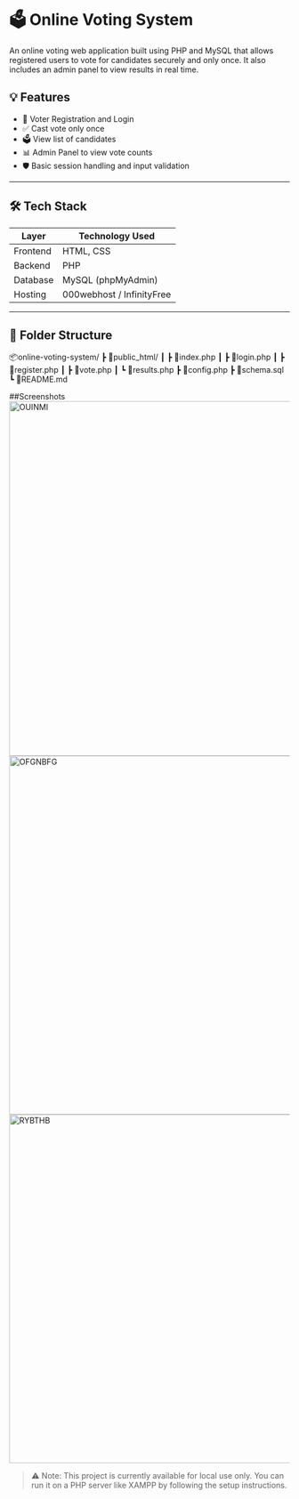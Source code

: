 # 🗳️ Online Voting System
An online voting web application built using PHP and MySQL that allows registered users to vote for candidates securely and only once. It also includes an admin panel to view results in real time.

## 💡 Features

- 🔐 Voter Registration and Login
- ✅ Cast vote only once
- 🗳️ View list of candidates
- 📊 Admin Panel to view vote counts
- 🛡️ Basic session handling and input validation

---

## 🛠️ Tech Stack

| Layer       | Technology Used        |
|-------------|------------------------|
| Frontend    | HTML, CSS              |
| Backend     | PHP                    |
| Database    | MySQL (phpMyAdmin)     |
| Hosting     | 000webhost / InfinityFree |

---

## 📁 Folder Structure 

📦online-voting-system/
 ┣ 📂public_html/
 ┃ ┣ 📄index.php
 ┃ ┣ 📄login.php
 ┃ ┣ 📄register.php
 ┃ ┣ 📄vote.php
 ┃ ┗ 📄results.php
 ┣ 📄config.php
 ┣ 📄schema.sql
 ┗ 📄README.md

##Screenshots
 <img width="1349" height="638" alt="OUINMI" src="https://github.com/user-attachments/assets/0721fbbf-ec6e-4d27-9e08-a9a7f29fecd8" />
<img width="1351" height="645" alt="OFGNBFG" src="https://github.com/user-attachments/assets/bd3ef7b9-3ab3-4e8a-a9df-95c610080276" />
<img width="1352" height="627" alt="RYBTHB" src="https://github.com/user-attachments/assets/237b5d24-9247-45a3-a537-791dbf837799" />

> ⚠️ Note: This project is currently available for local use only. You can run it on a PHP server like XAMPP by following the setup instructions.




 

